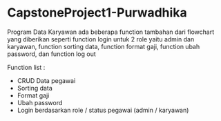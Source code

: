 # CapstoneProject1-Purwadhika

Program Data Karyawan
ada beberapa function tambahan dari flowchart yang diberikan seperti function login untuk 2 role yaitu admin dan karyawan, function sorting data, function format gaji, function ubah password, dan function log out

Function list : 
- CRUD Data pegawai
- Sorting data
- Format gaji
- Ubah password
- Login berdasarkan role / status pegawai (admin / karyawan)
  
